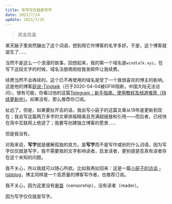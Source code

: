 ```yaml
---
title: 写字仅仅就是写字
date: 2021/7/24 
update: 2021/7/25
---
```


> 风言风语

某天脑子里突然蹦出了这个词语，想到用它作博客的名字多好。于是，这个博客就诞生了......

当然不是这么一个浪漫的故事。回想起来，我的第一个域名是`windtalk.xyz`，在写下这段文字的时候，域名注册商刚给我发邮件让我续费。

续费当然不会再续的。这个已不再使用的域名是受了一个我很喜欢的博主的影响。这是他的博客[庭说-Tingtalk][1]（已于2020-04-04被GFW阻断，中国大陆无法访问）。很有可能，你看过他的这篇[Telegram：新手指南、使用教程及频道推荐（持续更新中）][2]。如果没有，那么推荐你订阅。

扯远了，但是，如果要扯开去的话，我会写小庭子的这篇文章从19年底更新到现在；我会写这篇两万多字的文章排版精美且充满超链接和引用——而后者，已经快在简中互联网上绝迹了；我要写创建独立博客的愿景……

但是我没有。

对我来说，**写字**就是缓解孤独的良方。是**写字**而不是写作或别的什么词语，因为写字仅仅就是写字，我不需要我的文字影响读者，启发读者，更别提是否真有读者存在这个未知的问题。

我不关心，所以我就可以随心所欲。比如我再扯回来：这是一篇[小庭子的访谈 - tsbblog][3]，博主同样是一个高质量的博客写作者，也推荐订阅。

我不关心，因为这里没有[审查][4]（censorship），没有读者（reader）。

因为写字仅仅就是写字。

[1]:	https://tingtalk.me
[2]:	https://tingtalk.me/telegram/
[3]:	https://tsb2blog.com/tingtalk
[4]:	https://en.wikipedia.org/wiki/Censorship